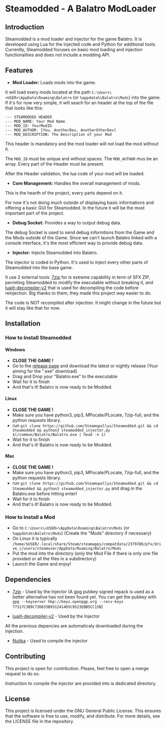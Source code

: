 # Steamodded - A Balatro ModLoader

## Introduction

Steamodded is a mod loader and injector for the game Balatro. It is developed using Lua for the injected code and Python for additional tools. Currently, Steamodded focuses on basic mod loading and injection functionalities and does not include a modding API.

## Features

- **Mod Loader:** Loads mods into the game.

It will load every mods located at the path `C:\Users\<USER>\AppData\Roaming\Balatro` (or `%appdata%\Balatro\Mods`) into the game.
If it's for now very simple, it will seach for an header at the top of the file that looks like this:

```text
--- STEAMODDED HEADER
--- MOD_NAME: Your Mod Name
--- MOD_ID: YourModID
--- MOD_AUTHOR: [You, AnotherDev, AnotherOtherDev]
--- MOD_DESCRIPTION: The Description of your Mod
```

This header is mandatory and the mod loader will not load the mod without it.

The `MOD_ID` must be unique and without spaces. The `MOD_AUTHOR` mus be an array. Every part of the Header must be present.

After the Header validation, the lua code of your mod will be loaded.

- **Core Management:** Handles the overall management of mods.

This is the hearth of the project, every parts depend on it.

For now it's not doing much outside of displaying basic informations and offering a basic GUI for Steamodded. In the future it will be the most important part of the project.

- **Debug Socket:** Provides a way to output debug data.

The debug Socket is used to send debug informtions from the Game and the Mods outside of the Game. Since we can't launch Balatro linked with a console interface, it's the most efficient way to provide debug data.

- **Injector:** Injects Steamodded into Balatro.

The injector is coded in Python. It's used to inject every other parts of Steamodded into the base game.

It use 2 external tools: [7zip](https://www.7-zip.org/) for is extreme capability in term of SFX ZIP, permiting Steamodded to modify the executable without breaking it, and [luajit-decompiler-v2](https://github.com/marsinator358/luajit-decompiler-v2) that is used for decompiling the code before reinjection. Big thanks to them, they made this project way easier to do.

The code is NOT recompiled after injection. It might change in the future but it will stay like that for now.

## Installation

### How to Install Steamodded

#### Windows

- **CLOSE THE GAME !**
- Go to the [release page](https://github.com/Steamopollys/steamodded/releases) and download the latest or nightly release (Your aiming for the ".exe" download)
- Drag and Drop your "Balatro.exe" to the executable
- Wait for it to finish
- And that's it! Balatro is now ready to be Modded.

#### Linux

- **CLOSE THE GAME !**
- Make sure you have python3, pip3, MPocate/PLocate, 7zip-full, and the python requests library.
- run `git clone https://github.com/Steamopollys/Steamodded.git && cd Steamodded && python3 steamodded_injector.py $(/common/Balatro/Balatro.exe | head -n 1)`
- Wait for it to finish
- And that's it! Balatro is now ready to be Modded.

#### Mac

- **CLOSE THE GAME !**
- Make sure you have python3, pip3, MPocate/PLocate, 7zip-full, and the python requests library.
- run `git clone https://github.com/Steamopollys/Steamodded.git && cd Steamodded && python3 steamodded_injector.py` and drag in the Balatro.exe before hitting enter!
- Wait for it to finish
- And that's it! Balatro is now ready to be Modded.

### How to Install a Mod

- Go to `C:\Users\<USER>\AppData\Roaming\Balatro\Mods` (or `%appdata%\Balatro\Mods`) (Create the "Mods" directory if necessary)
- On Linux it is typically `/home/$USER/.local/share/Steam/steamapps/compatdata/2379780/pfx/drive_c/users/steamuser/AppData/Roaming/Balatro/Mods`
- Put the mod into the directory (only the Mod File if there is only one file provided or all the files in a subdirectory)
- Launch the Game and enjoy!

## Dependencies

- [7zip](https://www.7-zip.org/) - Used by the Injector (A gpg pubkey signed repack is used as a better alternative has not been found yet. You can get the pubkey with `gpg --keyserver hkp://keys.openpgp.org --recv-keys 77317C3B9C73D835B9312414D5C9523EBB5CC15B`)

- [luajit-decompiler-v2](https://github.com/marsinator358/luajit-decompiler-v2) - Used by the Injector

All the previous depencies are automaticaly downloaded during the injection.

- [Nuitka](https://pypi.org/project/Nuitka/) - Used to compile the injector

## Contributing

This project is open for contribution. Please, feel free to open a merge request to do so.

Instruction to compile the injector are provided into is dedicated directory.

## License

This project is licensed under the GNU General Public License. This ensures that the software is free to use, modify, and distribute. For more details, see the LICENSE file in the repository.
